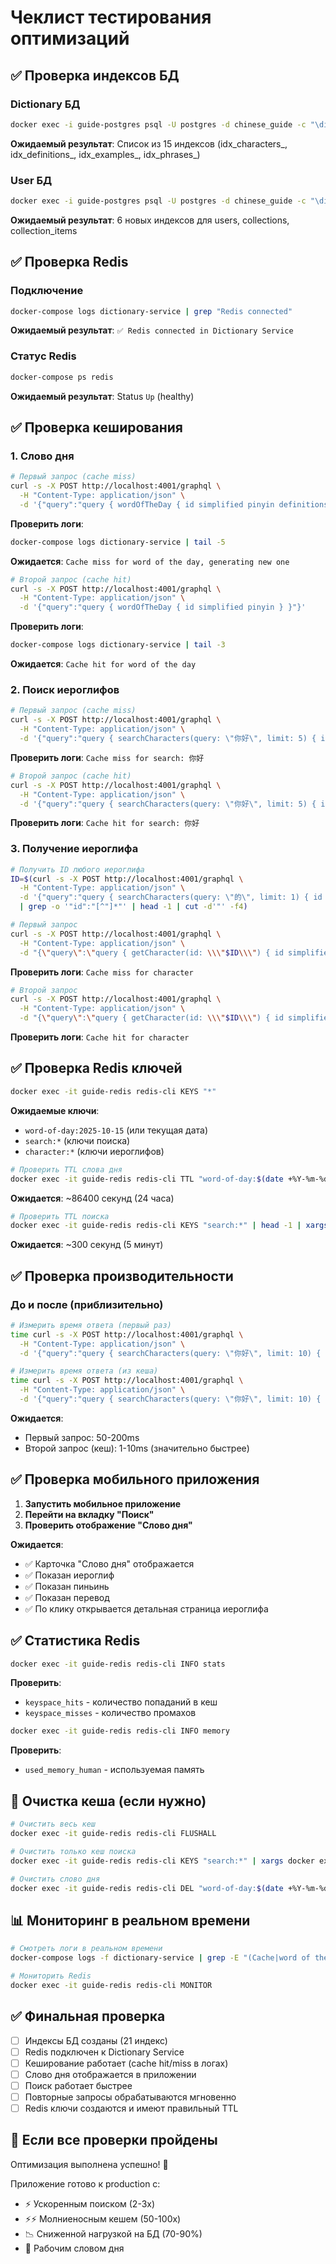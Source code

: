 # Чеклист тестирования оптимизаций

## ✅ Проверка индексов БД

### Dictionary БД
```bash
docker exec -i guide-postgres psql -U postgres -d chinese_guide -c "\di" | grep "idx_"
```

**Ожидаемый результат**: Список из 15 индексов (idx_characters_, idx_definitions_, idx_examples_, idx_phrases_)

### User БД
```bash
docker exec -i guide-postgres psql -U postgres -d chinese_guide -c "\di" | grep "idx_users\|idx_collections"
```

**Ожидаемый результат**: 6 новых индексов для users, collections, collection_items

## ✅ Проверка Redis

### Подключение
```bash
docker-compose logs dictionary-service | grep "Redis connected"
```

**Ожидаемый результат**: `✅ Redis connected in Dictionary Service`

### Статус Redis
```bash
docker-compose ps redis
```

**Ожидаемый результат**: Status `Up` (healthy)

## ✅ Проверка кеширования

### 1. Слово дня

```bash
# Первый запрос (cache miss)
curl -s -X POST http://localhost:4001/graphql \
  -H "Content-Type: application/json" \
  -d '{"query":"query { wordOfTheDay { id simplified pinyin definitions { translation } } }"}'
```

**Проверить логи**:
```bash
docker-compose logs dictionary-service | tail -5
```

**Ожидается**: `Cache miss for word of the day, generating new one`

```bash
# Второй запрос (cache hit)
curl -s -X POST http://localhost:4001/graphql \
  -H "Content-Type: application/json" \
  -d '{"query":"query { wordOfTheDay { id simplified pinyin } }"}'
```

**Проверить логи**:
```bash
docker-compose logs dictionary-service | tail -3
```

**Ожидается**: `Cache hit for word of the day`

### 2. Поиск иероглифов

```bash
# Первый запрос (cache miss)
curl -s -X POST http://localhost:4001/graphql \
  -H "Content-Type: application/json" \
  -d '{"query":"query { searchCharacters(query: \"你好\", limit: 5) { id simplified pinyin } }"}'
```

**Проверить логи**: `Cache miss for search: 你好`

```bash
# Второй запрос (cache hit)
curl -s -X POST http://localhost:4001/graphql \
  -H "Content-Type: application/json" \
  -d '{"query":"query { searchCharacters(query: \"你好\", limit: 5) { id simplified pinyin } }"}'
```

**Проверить логи**: `Cache hit for search: 你好`

### 3. Получение иероглифа

```bash
# Получить ID любого иероглифа
ID=$(curl -s -X POST http://localhost:4001/graphql \
  -H "Content-Type: application/json" \
  -d '{"query":"query { searchCharacters(query: \"的\", limit: 1) { id } }"}' \
  | grep -o '"id":"[^"]*"' | head -1 | cut -d'"' -f4)

# Первый запрос
curl -s -X POST http://localhost:4001/graphql \
  -H "Content-Type: application/json" \
  -d "{\"query\":\"query { getCharacter(id: \\\"$ID\\\") { id simplified pinyin } }\"}"
```

**Проверить логи**: `Cache miss for character`

```bash
# Второй запрос
curl -s -X POST http://localhost:4001/graphql \
  -H "Content-Type: application/json" \
  -d "{\"query\":\"query { getCharacter(id: \\\"$ID\\\") { id simplified pinyin } }\"}"
```

**Проверить логи**: `Cache hit for character`

## ✅ Проверка Redis ключей

```bash
docker exec -it guide-redis redis-cli KEYS "*"
```

**Ожидаемые ключи**:
- `word-of-day:2025-10-15` (или текущая дата)
- `search:*` (ключи поиска)
- `character:*` (ключи иероглифов)

```bash
# Проверить TTL слова дня
docker exec -it guide-redis redis-cli TTL "word-of-day:$(date +%Y-%m-%d)"
```

**Ожидается**: ~86400 секунд (24 часа)

```bash
# Проверить TTL поиска
docker exec -it guide-redis redis-cli KEYS "search:*" | head -1 | xargs -I {} docker exec -it guide-redis redis-cli TTL {}
```

**Ожидается**: ~300 секунд (5 минут)

## ✅ Проверка производительности

### До и после (приблизительно)

```bash
# Измерить время ответа (первый раз)
time curl -s -X POST http://localhost:4001/graphql \
  -H "Content-Type: application/json" \
  -d '{"query":"query { searchCharacters(query: \"你好\", limit: 10) { id } }"}'

# Измерить время ответа (из кеша)
time curl -s -X POST http://localhost:4001/graphql \
  -H "Content-Type: application/json" \
  -d '{"query":"query { searchCharacters(query: \"你好\", limit: 10) { id } }"}'
```

**Ожидается**:
- Первый запрос: 50-200ms
- Второй запрос (кеш): 1-10ms (значительно быстрее)

## ✅ Проверка мобильного приложения

1. **Запустить мобильное приложение**
2. **Перейти на вкладку "Поиск"**
3. **Проверить отображение "Слово дня"**

**Ожидается**:
- ✅ Карточка "Слово дня" отображается
- ✅ Показан иероглиф
- ✅ Показан пиньинь
- ✅ Показан перевод
- ✅ По клику открывается детальная страница иероглифа

## ✅ Статистика Redis

```bash
docker exec -it guide-redis redis-cli INFO stats
```

**Проверить**:
- `keyspace_hits` - количество попаданий в кеш
- `keyspace_misses` - количество промахов

```bash
docker exec -it guide-redis redis-cli INFO memory
```

**Проверить**:
- `used_memory_human` - используемая память

## 🔧 Очистка кеша (если нужно)

```bash
# Очистить весь кеш
docker exec -it guide-redis redis-cli FLUSHALL

# Очистить только кеш поиска
docker exec -it guide-redis redis-cli KEYS "search:*" | xargs docker exec -it guide-redis redis-cli DEL

# Очистить слово дня
docker exec -it guide-redis redis-cli DEL "word-of-day:$(date +%Y-%m-%d)"
```

## 📊 Мониторинг в реальном времени

```bash
# Смотреть логи в реальном времени
docker-compose logs -f dictionary-service | grep -E "(Cache|word of the day|search)"

# Мониторить Redis
docker exec -it guide-redis redis-cli MONITOR
```

## ✅ Финальная проверка

- [ ] Индексы БД созданы (21 индекс)
- [ ] Redis подключен к Dictionary Service
- [ ] Кеширование работает (cache hit/miss в логах)
- [ ] Слово дня отображается в приложении
- [ ] Поиск работает быстрее
- [ ] Повторные запросы обрабатываются мгновенно
- [ ] Redis ключи создаются и имеют правильный TTL

## 🎉 Если все проверки пройдены

Оптимизация выполнена успешно! 🚀

Приложение готово к production с:
- ⚡ Ускоренным поиском (2-3x)
- ⚡⚡ Молниеносным кешем (50-100x)
- 📉 Сниженной нагрузкой на БД (70-90%)
- 🎯 Рабочим словом дня

